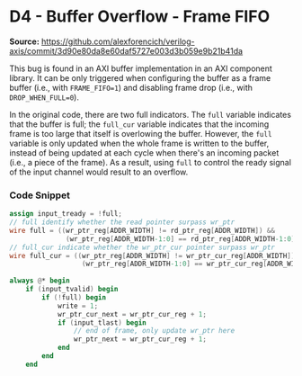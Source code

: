 # D4 - Buffer Overflow - Frame FIFO

**Source:** https://github.com/alexforencich/verilog-axis/commit/3d90e80da8e60daf5727e003d3b059e9b21b41da

This bug is found in an AXI buffer implementation in an AXI component library. It can be only triggered when configuring the buffer as a frame buffer (i.e., with `FRAME_FIFO=1`) and disabling frame drop (i.e., with `DROP_WHEN_FULL=0`).

In the original code, there are two full indicators. The `full` variable indicates that the buffer is full; the `full_cur` variable indicates that the incoming frame is too large that itself is overlowing the buffer. However, the `full` variable is only updated when the whole frame is written to the buffer, instead of being updated at each cycle when there's an incoming packet (i.e., a piece of the frame). As a result, using `full` to control the ready signal of the input channel would result to an overflow.

### Code Snippet

```verilog
assign input_tready = !full;
// full identify whether the read pointer surpass wr_ptr
wire full = ((wr_ptr_reg[ADDR_WIDTH] != rd_ptr_reg[ADDR_WIDTH]) &&
              (wr_ptr_reg[ADDR_WIDTH-1:0] == rd_ptr_reg[ADDR_WIDTH-1:0]));wire full_cur = overflow_within_fifo;
// full_cur indicate whether the wr_ptr_cur pointer surpass wr_ptr
wire full_cur = ((wr_ptr_reg[ADDR_WIDTH] != wr_ptr_cur_reg[ADDR_WIDTH]) &&
                  (wr_ptr_reg[ADDR_WIDTH-1:0] == wr_ptr_cur_reg[ADDR_WIDTH-1:0]));
                  
always @* begin
    if (input_tvalid) begin
        if (!full) begin
            write = 1;
            wr_ptr_cur_next = wr_ptr_cur_reg + 1;
            if (input_tlast) begin
                // end of frame, only update wr_ptr here
                wr_ptr_next = wr_ptr_cur_reg + 1;
            end
        end
    end
```

